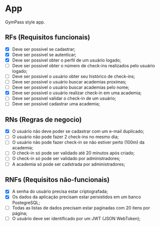 # App

GymPass style app.

## RFs (Requisitos funcionais)

- [x] Deve ser possivel se cadastrar;
- [x] Deve ser possivel se autenticar;
- [x] Deve ser possivel obter o perfil de um usuário logado;
- [ ] Deve ser possivel obter o número de check-ins realizados pelo usuário logado;
- [ ] Deve ser possivel o usuário obter seu histórico de check-ins;
- [ ] Deve ser possivel o usuário buscar academias proximas;
- [ ] Deve ser possivel o usuário buscar academias pelo nome;
- [x] Deve ser possivel o usuário realizar check-in em uma academia;
- [ ] Deve ser possivel validar o check-in de um usuário;
- [ ] Deve ser possivel cadastrar uma academia;

## RNs (Regras de negocio)

- [x] O usuário não deve poder se cadastrar com um e-mail duplicado;
- [ ] O usuário não pode fazer 2 check-ins no mesmo dia;
- [ ] O usuário não pode fazer check-in se não estiver perto (100m) da academia;
- [ ] O check-in só pode ser validado até 20 minutos após criado;
- [ ] O check-in só pode ser validado por administradores;
- [ ] A academia só pode ser cadstrada por administradores;

## RNFs (Requisitos não-funcionais)

- [x] A senha do usuário precisa estar criptografada;
- [x] Os dados da aplicação precisam estar persistidos em um banco PostegreSQL;
- [ ] Todas as listas de dados precisam estar paginadas com 20 itens por página;
- [ ] O usuário deve ser identificado por um JWT (JSON WebToken);
